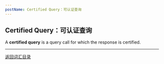 ```yaml
---
postName: Certified Query：可认证查询
---
```

## Certified Query：可认证查询

A **certified query** is a query call for which the response is certified.

---
[返回词汇目录](../glossary)